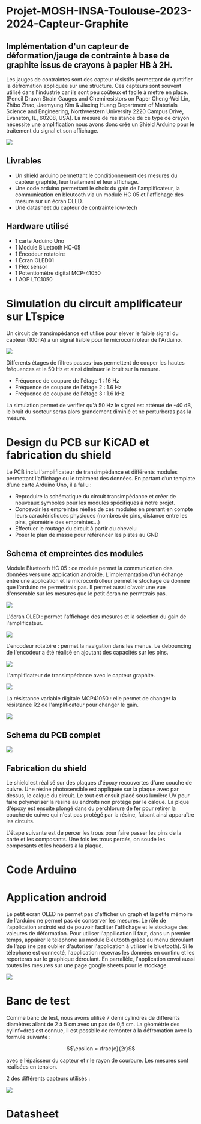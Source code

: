# Projet-MOSH-INSA-Toulouse-2023-2024-Capteur-Graphite
## Implémentation d'un capteur de déformation/jauge de contrainte à base de graphite issus de crayons à papier HB à 2H.
Les jauges de contraintes sont des capteur résistifs permettant de quntifier la défromation appliquée sur une structure. Ces capteurs sont souvent utilisé dans l'industrie car ils sont peu coûteux et facile à mettre en place. (Pencil Drawn Strain Gauges and Chemiresistors on Paper Cheng-Wei Lin, Zhibo Zhao, Jaemyung Kim & Jiaxing Huang Department of Materials Science and Engineering, Northwestern University 2220 Campus Drive, Evanston, IL, 60208, USA).
La mesure de résistance de ce type de crayon nécessite une amplification nous avons donc crée un Shield Arduino pour le traitement du signal et son affichage.

![](https://github.com/GaetanDelpech/Projet-MOSH-INSA-Toulouse-2023-2024-Capteur-Graphite/blob/main/images/Photo%20shield.jpg)

## Livrables
- Un shield arduino permettant le conditionnement des mesures du capteur graphite, leur traitement et leur affichage.
- Une code arduino permettant le choix du gain de l'amplificateur, la communication en bleutooth via un module HC 05 et l'affichage des mesure sur un écran OLED.
- Une datasheet du capteur de contrainte low-tech

## Hardware utilisé
- 1 carte Arduino Uno
- 1 Module Bluetooth HC-05
- 1 Encodeur rotatoire
- 1 Écran OLED01
- 1 Flex sensor
- 1 Potentiomètre digital MCP-41050
- 1 AOP LTC1050

# Simulation du circuit amplificateur sur LTspice
Un circuit de transimpédance est utilisé pour elever le faible signal du capteur (100nA) à un signal lisible pour le microcontroleur de l'Arduino.

![](https://github.com/GaetanDelpech/Projet-MOSH-INSA-Toulouse-2023-2024-Capteur-Graphite/blob/main/images/Circuicuit%20et%20etages.PNG)

Differents étages de filtres passes-bas permettent de couper les hautes fréquences et le 50 Hz et ainsi diminuer le bruit sur la mesure.
  - Fréquence de coupure de l'étage 1 : 16 Hz
  - Fréquence de coupure de l'étage 2 : 1.6 Hz
  - Fréquence de coupure de l'étage 3 : 1.6 kHz

La simulation permet de verifier qu'à 50 Hz le signal est atténué de -40 dB, le bruit du secteur seras alors grandement diminié et ne perturberas pas la mesure. 

# Design du PCB sur KiCAD et fabrication du shield

Le PCB inclu l'amplificateur de transimpédance et différents modules permettant l'affichage ou le traitment des données. En partant d’un template d’une carte Arduino Uno, il a fallu :
  - Reproduire la schématique du circuit transimpédance et créer de nouveaux symboles pour les modules spécifiques à notre projet.
  - Concevoir les empreintes réelles de ces modules en prenant en compte leurs caractéristiques physiques (nombres de pins, distance entre les pins, géométrie des empreintes…)
  - Effectuer le routage du circuit à partir du chevelu
  - Poser le plan de masse pour référencer les pistes au GND

## Schema et empreintes des modules

Module Bluetooth HC 05 : ce module permet la communication des données vers une application androide. L'implemantation d'un échange entre une application et le microcontrolleur permet le stockage de donnée que l'arduino ne permettrais pas. Il permet aussi d'avoir une vue d'ensemble sur les mesures que le petit écran ne permttrais pas.

![](https://github.com/GaetanDelpech/Projet-MOSH-INSA-Toulouse-2023-2024-Capteur-Graphite/blob/main/images/Bluetooth.jpg)

L'écran OLED : permet l'affichage des mesures et la selection du gain de l'amplificateur.

![](https://github.com/GaetanDelpech/Projet-MOSH-INSA-Toulouse-2023-2024-Capteur-Graphite/blob/main/images/ecran%20OLED.jpg)

L'encodeur rotatoire : permet la navigation dans les menus. Le debouncing de l'encodeur a été réalisé en ajoutant des capacités sur les pins.

![](https://github.com/GaetanDelpech/Projet-MOSH-INSA-Toulouse-2023-2024-Capteur-Graphite/blob/main/images/Rotary%20Sensor.jpg)

L'amplificateur de transimpédance avec le capteur graphite.

![](https://github.com/GaetanDelpech/Projet-MOSH-INSA-Toulouse-2023-2024-Capteur-Graphite/blob/main/images/PCB%20ampli.jpg)

La résistance variable digitale MCP41050 : elle permet de changer la résistance R2 de l'amplificateur pour changer le gain.

![](https://github.com/GaetanDelpech/Projet-MOSH-INSA-Toulouse-2023-2024-Capteur-Graphite/blob/main/images/MCP.jpg)



## Schema du PCB complet

![](https://github.com/GaetanDelpech/Projet-MOSH-INSA-Toulouse-2023-2024-Capteur-Graphite/blob/main/images/PCB.PNG.jpg)

## Fabrication du shield

Le shield est réalisé sur des plaques d'époxy recouvertes d'une couche de cuivre. Une résine photosensible est appliquée sur la plaque avec par dessus, le calque du circuit. Le tout est ensuit placé sous lumière UV pour faire polymeriser la résine au endroits non protégé par le calque. La plque d'époxy est ensuite plongé dans du perchlorure de fer pour retirer la couche de cuivre qui n'est pas protégé par la résine, faisant ainsi apparaître les circuits.

L'étape suivante est de percer les trous pour faire passer les pins de la carte et les composants. Une fois les trous percés, on soude les composants et les headers à la plaque.

# Code Arduino

# Application android

Le petit écran OLED ne permet pas d'afficher un graph et la petite mémoire de l'arduino ne permet pas de conserver les mesures. Le rôle de l'application android est de pouvoir faciliter l'affichage et le stockage des valeures de déformation.
Pour utiliser l'appliication il faut, dans un premier temps, appairer le telephone au module Bleutooth grâce au menu déroulant de l'app (ne pas oublier d'autoriser l'application à utiliser le bluetooth).
Si le télephone est connecté, l'application recevras les données en continu et les reporteras sur le graphique déroulant. En parrallèle, l'application envoi aussi toutes les mesures sur une page google sheets pour le stockage.

![](https://github.com/GaetanDelpech/Projet-MOSH-INSA-Toulouse-2023-2024-Capteur-Graphite/blob/main/images/App%20front.PNG)


# Banc de test

Comme banc de test, nous avons utilisé 7 demi cylindres de différents diamètres allant de 2 à 5 cm avec un pas de 0,5 cm. La géométrie des cylinf=dres est connue, il est possbile de remonter à la défromation avec la formule suivante :

$$\epsilon = \frac{e}{2r}$$ 
 
avec e l’épaisseur du capteur et r le rayon de courbure. Les mesures sont réalisées en tension.

2 des différents capteurs utilisés :

![](https://github.com/GaetanDelpech/Projet-MOSH-INSA-Toulouse-2023-2024-Capteur-Graphite/blob/main/images/Capteur%20Graphite.jpg)

# Datasheet
